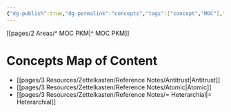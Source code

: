 ```yaml
---
{"dg-publish":true,"dg-permalink":"concepts","tags":["concept","MOC"],"permalink":"/concepts/"}
---
```


[[pages/2 Areas/^ MOC PKM|^ MOC PKM]] 

# Concepts Map of Content
- [[pages/3 Resources/Zettelkasten/Reference Notes/Antitrust|Antitrust]]
- [[pages/3 Resources/Zettelkasten/Reference Notes/Atomic|Atomic]]
- [[pages/3 Resources/Zettelkasten/Reference Notes/= Heterarchial|= Heterarchial]]